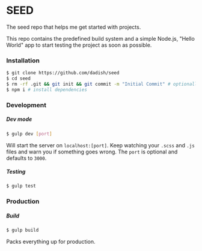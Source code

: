 SEED
====

The seed repo that helps me get started with projects.

This repo contains the predefined build system and a simple Node.js, "Hello World"
app to start testing the project as soon as possible.

### Installation
```bash
$ git clone https://github.com/dadish/seed
$ cd seed
$ rm -rf .git && git init && git commit -m "Initial Commit" # optionally reset git history
$ npm i # install dependencies
```

### Development

##### Dev mode
```bash
$ gulp dev [port]
```

Will start the server on `localhost:[port]`. Keep watching your `.scss` and `.js` files
and warn you if something goes wrong. The `port` is optional and defaults to `3000`.

##### Testing
```bash
$ gulp test
```

### Production

##### Build
```bash
$ gulp build
```

Packs everything up for production.